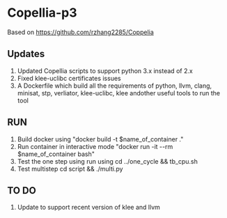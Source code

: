 # Copellia-p3
Based on https://github.com/rzhang2285/Coppelia

## Updates
1) Updated Copellia scripts to support python 3.x instead of 2.x
2) Fixed klee-uclibc certificates issues
3) A Dockerfile which build all the requirements of python, llvm, clang, minisat, stp, verliator, klee-uclibc, klee andother useful tools to run the tool

## RUN
1) Build docker using "docker build -t $name_of_container ."
2) Run container in interactive mode "docker run -it --rm $name_of_container bash"
3) Test the one step using run using cd ../one_cycle && tb_cpu.sh
4) Test multistep cd script && ./multi.py

## TO DO
1) Update to support recent version of klee and llvm


